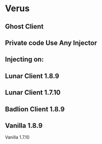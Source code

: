 # Verus
Ghost Client
------------
Private code
Use Any Injector
----------------
Injecting on:
---
Lunar Client 1.8.9
---
Lunar Client 1.7.10
---
Badlion Client 1.8.9
---
Vanilla 1.8.9
---
Vanilla 1.7.10
